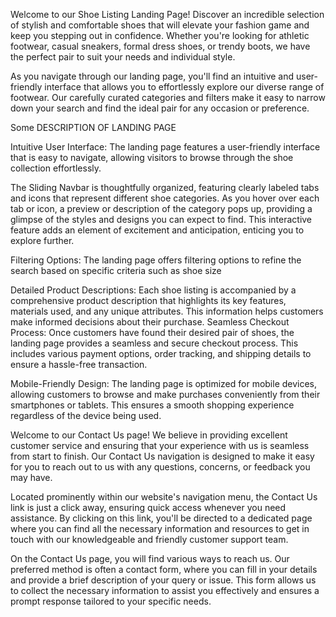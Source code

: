 Welcome to our Shoe Listing Landing Page! Discover an incredible selection of stylish and comfortable shoes that will elevate your fashion game and keep you stepping out in confidence. Whether you're looking for athletic footwear, casual sneakers, formal dress shoes, or trendy boots, we have the perfect pair to suit your needs and individual style.


As you navigate through our landing page, you'll find an intuitive and user-friendly interface that allows you to effortlessly explore our diverse range of footwear. Our carefully curated categories and filters make it easy to narrow down your search and find the ideal pair for any occasion or preference.

Some DESCRIPTION OF LANDING PAGE


Intuitive User Interface: The landing page features a user-friendly interface that is easy to navigate, allowing visitors to browse through the shoe collection effortlessly.

The Sliding Navbar is thoughtfully organized, featuring clearly labeled tabs and icons that represent different shoe categories. As you hover over each tab or icon, a preview or description of the category pops up, providing a glimpse of the styles and designs you can expect to find. This interactive feature adds an element of excitement and anticipation, enticing you to explore further.

Filtering Options: The landing page offers filtering options to refine the search based on specific criteria such as shoe size

Detailed Product Descriptions: Each shoe listing is accompanied by a comprehensive product description that highlights its key features, materials used, and any unique attributes. This information helps customers make informed decisions about their purchase.
Seamless Checkout Process: Once customers have found their desired pair of shoes, the landing page provides a seamless and secure checkout process. This includes various payment options, order tracking, and shipping details to ensure a hassle-free transaction.

Mobile-Friendly Design: The landing page is optimized for mobile devices, allowing customers to browse and make purchases conveniently from their smartphones or tablets. This ensures a smooth shopping experience regardless of the device being used.


Welcome to our Contact Us page! We believe in providing excellent customer service and ensuring that your experience with us is seamless from start to finish. Our Contact Us navigation is designed to make it easy for you to reach out to us with any questions, concerns, or feedback you may have.

Located prominently within our website's navigation menu, the Contact Us link is just a click away, ensuring quick access whenever you need assistance. By clicking on this link, you'll be directed to a dedicated page where you can find all the necessary information and resources to get in touch with our knowledgeable and friendly customer support team.

On the Contact Us page, you will find various ways to reach us. Our preferred method is often a contact form, where you can fill in your details and provide a brief description of your query or issue. This form allows us to collect the necessary information to assist you effectively and ensures a prompt response tailored to your specific needs.
